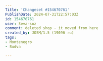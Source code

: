 ```yaml
---
Title: 'Changeset #154670761'
PublishDate: 2024-07-31T22:57:03Z
id: 154670761
user: Seva-snz
comment: deleted shop - it moved from here
created_by: JOSM/1.5 (19096 ru)
tags:
- Montenegro
- Budva

---
```


